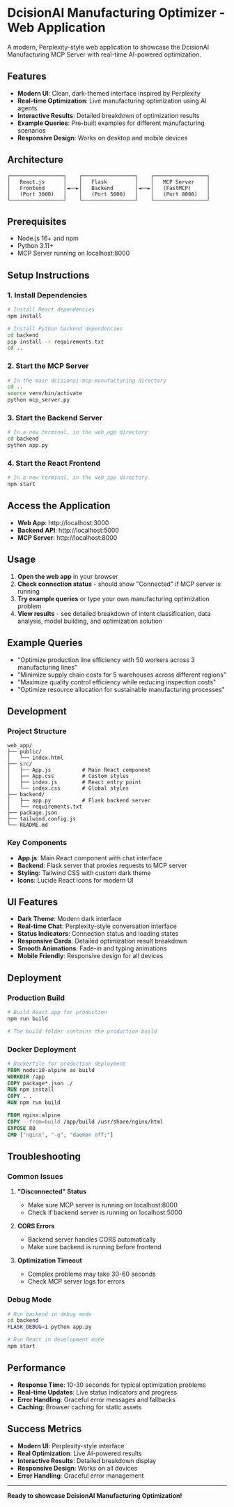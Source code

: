 # DcisionAI Manufacturing Optimizer - Web Application

A modern, Perplexity-style web application to showcase the DcisionAI Manufacturing MCP Server with real-time AI-powered optimization.

## Features

- **Modern UI**: Clean, dark-themed interface inspired by Perplexity
- **Real-time Optimization**: Live manufacturing optimization using AI agents
- **Interactive Results**: Detailed breakdown of optimization results
- **Example Queries**: Pre-built examples for different manufacturing scenarios
- **Responsive Design**: Works on desktop and mobile devices

## Architecture

```
┌─────────────────┐    ┌─────────────────┐    ┌─────────────────┐
│   React.js      │    │   Flask         │    │   MCP Server    │
│   Frontend      │◄──►│   Backend       │◄──►│   (FastMCP)     │
│   (Port 3000)   │    │   (Port 5000)   │    │   (Port 8000)   │
└─────────────────┘    └─────────────────┘    └─────────────────┘
```

## Prerequisites

- Node.js 16+ and npm
- Python 3.11+
- MCP Server running on localhost:8000

## Setup Instructions

### 1. Install Dependencies

```bash
# Install React dependencies
npm install

# Install Python backend dependencies
cd backend
pip install -r requirements.txt
cd ..
```

### 2. Start the MCP Server

```bash
# In the main dcisionai-mcp-manufacturing directory
cd ..
source venv/bin/activate
python mcp_server.py
```

### 3. Start the Backend Server

```bash
# In a new terminal, in the web_app directory
cd backend
python app.py
```

### 4. Start the React Frontend

```bash
# In a new terminal, in the web_app directory
npm start
```

## Access the Application

- **Web App**: http://localhost:3000
- **Backend API**: http://localhost:5000
- **MCP Server**: http://localhost:8000

## Usage

1. **Open the web app** in your browser
2. **Check connection status** - should show "Connected" if MCP server is running
3. **Try example queries** or type your own manufacturing optimization problem
4. **View results** - see detailed breakdown of intent classification, data analysis, model building, and optimization solution

## Example Queries

- "Optimize production line efficiency with 50 workers across 3 manufacturing lines"
- "Minimize supply chain costs for 5 warehouses across different regions"
- "Maximize quality control efficiency while reducing inspection costs"
- "Optimize resource allocation for sustainable manufacturing processes"

## Development

### Project Structure

```
web_app/
├── public/
│   └── index.html
├── src/
│   ├── App.js          # Main React component
│   ├── App.css         # Custom styles
│   ├── index.js        # React entry point
│   └── index.css       # Global styles
├── backend/
│   ├── app.py          # Flask backend server
│   └── requirements.txt
├── package.json
├── tailwind.config.js
└── README.md
```

### Key Components

- **App.js**: Main React component with chat interface
- **Backend**: Flask server that proxies requests to MCP server
- **Styling**: Tailwind CSS with custom dark theme
- **Icons**: Lucide React icons for modern UI

## UI Features

- **Dark Theme**: Modern dark interface
- **Real-time Chat**: Perplexity-style conversation interface
- **Status Indicators**: Connection status and loading states
- **Responsive Cards**: Detailed optimization result breakdown
- **Smooth Animations**: Fade-in and typing animations
- **Mobile Friendly**: Responsive design for all devices

## Deployment

### Production Build

```bash
# Build React app for production
npm run build

# The build folder contains the production build
```

### Docker Deployment

```dockerfile
# Dockerfile for production deployment
FROM node:18-alpine as build
WORKDIR /app
COPY package*.json ./
RUN npm install
COPY . .
RUN npm run build

FROM nginx:alpine
COPY --from=build /app/build /usr/share/nginx/html
EXPOSE 80
CMD ["nginx", "-g", "daemon off;"]
```

## Troubleshooting

### Common Issues

1. **"Disconnected" Status**
   - Make sure MCP server is running on localhost:8000
   - Check if backend server is running on localhost:5000

2. **CORS Errors**
   - Backend server handles CORS automatically
   - Make sure backend is running before frontend

3. **Optimization Timeout**
   - Complex problems may take 30-60 seconds
   - Check MCP server logs for errors

### Debug Mode

```bash
# Run backend in debug mode
cd backend
FLASK_DEBUG=1 python app.py

# Run React in development mode
npm start
```

## Performance

- **Response Time**: 10-30 seconds for typical optimization problems
- **Real-time Updates**: Live status indicators and progress
- **Error Handling**: Graceful error messages and fallbacks
- **Caching**: Browser caching for static assets

## Success Metrics

- **Modern UI**: Perplexity-style interface
- **Real Optimization**: Live AI-powered results
- **Interactive Results**: Detailed breakdown display
- **Responsive Design**: Works on all devices
- **Error Handling**: Graceful error management

---

**Ready to showcase DcisionAI Manufacturing Optimization!**
